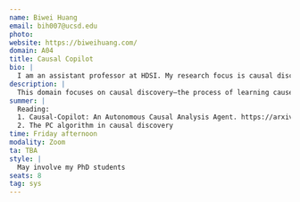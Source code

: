 ```yaml
---
name: Biwei Huang
email: bih007@ucsd.edu
photo:
website: https://biweihuang.com/
domain: A04
title: Causal Copilot
bio: |
  I am an assistant professor at HDSI. My research focus is causal discovery and causal AI.
description: |
  This domain focuses on causal discovery—the process of learning cause-and-effect relationships from data—and the development of a Causal Copilot, an AI assistant that helps users automatically learn and interpret causal relationships. Students will explore methods to learn causal graphs from observational data, simulate interventions, and answer “what-if” questions across domains like health, economics, and science. The project combines causal inference, machine learning, and interactive AI systems.
summer: |
  Reading:  
  1. Causal-Copilot: An Autonomous Causal Analysis Agent. https://arxiv.org/pdf/2504.13263  
  2. The PC algorithm in causal discovery
time: Friday afternoon
modality: Zoom
ta: TBA
style: |
  May involve my PhD students
seats: 8
tag: sys
---
```


